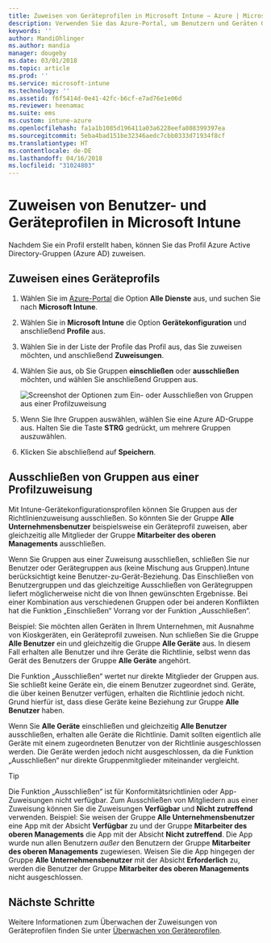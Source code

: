 ```yaml
---
title: Zuweisen von Geräteprofilen in Microsoft Intune – Azure | Microsoft-Dokumentation
description: Verwenden Sie das Azure-Portal, um Benutzern und Geräten Geräteprofile und Richtlinien zuzuweisen. Informationen zum Ausschließen von Gruppen aus einer Profilzuweisung in Microsoft Intune
keywords: ''
author: MandiOhlinger
ms.author: mandia
manager: dougeby
ms.date: 03/01/2018
ms.topic: article
ms.prod: ''
ms.service: microsoft-intune
ms.technology: ''
ms.assetid: f6f5414d-0e41-42fc-b6cf-e7ad76e1e06d
ms.reviewer: heenamac
ms.suite: ems
ms.custom: intune-azure
ms.openlocfilehash: fa1a1b1085d196411a03a6228eefa808399397ea
ms.sourcegitcommit: 5eba4bad151be32346aedc7cbb0333d71934f8cf
ms.translationtype: HT
ms.contentlocale: de-DE
ms.lasthandoff: 04/16/2018
ms.locfileid: "31024803"
---
```

# <a name="assign-user-and-device-profiles-in-microsoft-intune"></a>Zuweisen von Benutzer- und Geräteprofilen in Microsoft Intune

Nachdem Sie ein Profil erstellt haben, können Sie das Profil Azure Active Directory-Gruppen (Azure AD) zuweisen.

## <a name="assign-a-device-profile"></a>Zuweisen eines Geräteprofils

1. Wählen Sie im [Azure-Portal](https://portal.azure.com) die Option **Alle Dienste** aus, und suchen Sie nach **Microsoft Intune**.
2. Wählen Sie in **Microsoft Intune** die Option **Gerätekonfiguration** und anschließend **Profile** aus.
3. Wählen Sie in der Liste der Profile das Profil aus, das Sie zuweisen möchten, und anschließend **Zuweisungen**.
4. Wählen Sie aus, ob Sie Gruppen **einschließen** oder **ausschließen** möchten, und wählen Sie anschließend Gruppen aus.  

    ![Screenshot der Optionen zum Ein- oder Ausschließen von Gruppen aus einer Profilzuweisung](./media/group-include-exclude.png)

5. Wenn Sie Ihre Gruppen auswählen, wählen Sie eine Azure AD-Gruppe aus. Halten Sie die Taste **STRG** gedrückt, um mehrere Gruppen auszuwählen.
6. Klicken Sie abschließend auf **Speichern**.

## <a name="exclude-groups-from-a-profile-assignment"></a>Ausschließen von Gruppen aus einer Profilzuweisung

Mit Intune-Gerätekonfigurationsprofilen können Sie Gruppen aus der Richtlinienzuweisung ausschließen. So könnten Sie der Gruppe **Alle Unternehmensbenutzer** beispielsweise ein Geräteprofil zuweisen, aber gleichzeitig alle Mitglieder der Gruppe **Mitarbeiter des oberen Managements** ausschließen.

Wenn Sie Gruppen aus einer Zuweisung ausschließen, schließen Sie nur Benutzer oder Gerätegruppen aus (keine Mischung aus Gruppen).Intune berücksichtigt keine Benutzer-zu-Gerät-Beziehung. Das Einschließen von Benutzergruppen und das gleichzeitige Ausschließen von Gerätegruppen liefert möglicherweise nicht die von Ihnen gewünschten Ergebnisse. Bei einer Kombination aus verschiedenen Gruppen oder bei anderen Konflikten hat die Funktion „Einschließen“ Vorrang vor der Funktion „Ausschließen“.

Beispiel: Sie möchten allen Geräten in Ihrem Unternehmen, mit Ausnahme von Kioskgeräten, ein Geräteprofil zuweisen. Nun schließen Sie die Gruppe **Alle Benutzer** ein und gleichzeitig die Gruppe **Alle Geräte** aus. In diesem Fall erhalten alle Benutzer und ihre Geräte die Richtlinie, selbst wenn das Gerät des Benutzers der Gruppe **Alle Geräte** angehört.

Die Funktion „Ausschließen“ wertet nur direkte Mitglieder der Gruppen aus. Sie schließt keine Geräte ein, die einem Benutzer zugeordnet sind. Geräte, die über keinen Benutzer verfügen, erhalten die Richtlinie jedoch nicht. Grund hierfür ist, dass diese Geräte keine Beziehung zur Gruppe **Alle Benutzer** haben.

Wenn Sie **Alle Geräte** einschließen und gleichzeitig **Alle Benutzer** ausschließen, erhalten alle Geräte die Richtlinie. Damit sollten eigentlich alle Geräte mit einem zugeordneten Benutzer von der Richtlinie ausgeschlossen werden. Die Geräte werden jedoch nicht ausgeschlossen, da die Funktion „Ausschließen“ nur direkte Gruppenmitglieder miteinander vergleicht.

>[!TIP]
>Die Funktion „Ausschließen“ ist für Konformitätsrichtlinien oder App-Zuweisungen nicht verfügbar. Zum Ausschließen von Mitgliedern aus einer Zuweisung können Sie die Zuweisungen **Verfügbar** und **Nicht zutreffend** verwenden. Beispiel: Sie weisen der Gruppe **Alle Unternehmensbenutzer** eine App mit der Absicht **Verfügbar** zu und der Gruppe **Mitarbeiter des oberen Managements** die App mit der Absicht **Nicht zutreffend**. Die App wurde nun allen Benutzern *außer* den Benutzern der Gruppe **Mitarbeiter des oberen Managements** zugewiesen. Weisen Sie die App hingegen der Gruppe **Alle Unternehmensbenutzer** mit der Absicht **Erforderlich** zu, werden die Benutzer der Gruppe **Mitarbeiter des oberen Managements** nicht ausgeschlossen.

## <a name="next-steps"></a>Nächste Schritte
Weitere Informationen zum Überwachen der Zuweisungen von Geräteprofilen finden Sie unter [Überwachen von Geräteprofilen](device-profile-monitor.md).
